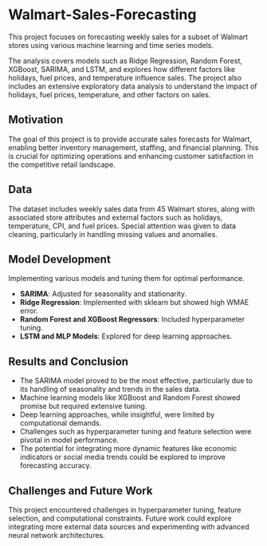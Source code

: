 # Walmart-Sales-Forecasting
This project focuses on forecasting weekly sales for a subset of Walmart stores using various machine learning and time series models.

The analysis covers models such as Ridge Regression, Random Forest, XGBoost, SARIMA, and LSTM, and explores how different factors like holidays, fuel prices, and temperature influence sales. The project also includes an extensive exploratory data analysis to understand the impact of holidays, fuel prices, temperature, and other factors on sales.

## Motivation
The goal of this project is to provide accurate sales forecasts for Walmart, enabling better inventory management, staffing, and financial planning. This is crucial for optimizing operations and enhancing customer satisfaction in the competitive retail landscape.

## Data
The dataset includes weekly sales data from 45 Walmart stores, along with associated store attributes and external factors such as holidays, temperature, CPI, and fuel prices. Special attention was given to data cleaning, particularly in handling missing values and anomalies.

## Model Development
Implementing various models and tuning them for optimal performance.
  - **SARIMA**: Adjusted for seasonality and stationarity.
  - **Ridge Regression**: Implemented with sklearn but showed high WMAE error.
  - **Random Forest and XGBoost Regressors**: Included hyperparameter tuning.
  - **LSTM and MLP Models**: Explored for deep learning approaches.

## Results and Conclusion
- The SARIMA model proved to be the most effective, particularly due to its handling of seasonality and trends in the sales data.
- Machine learning models like XGBoost and Random Forest showed promise but required extensive tuning.
- Deep learning approaches, while insightful, were limited by computational demands.
- Challenges such as hyperparameter tuning and feature selection were pivotal in model performance.
- The potential for integrating more dynamic features like economic indicators or social media trends could be explored to improve forecasting accuracy.

## Challenges and Future Work
This project encountered challenges in hyperparameter tuning, feature selection, and computational constraints. Future work could explore integrating more external data sources and experimenting with advanced neural network architectures.

